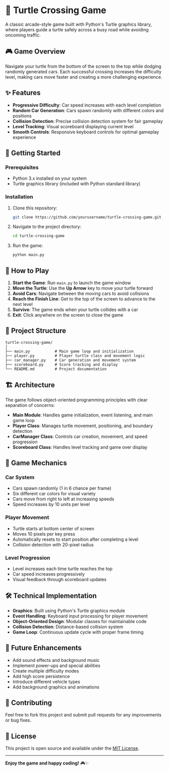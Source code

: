 
# 🐢 Turtle Crossing Game

A classic arcade-style game built with Python's Turtle graphics library, where players guide a turtle safely across a busy road while avoiding oncoming traffic.

## 🎮 Game Overview

Navigate your turtle from the bottom of the screen to the top while dodging randomly generated cars. Each successful crossing increases the difficulty level, making cars move faster and creating a more challenging experience.

## ✨ Features

- **Progressive Difficulty**: Car speed increases with each level completion
- **Random Car Generation**: Cars spawn randomly with different colors and positions
- **Collision Detection**: Precise collision detection system for fair gameplay
- **Level Tracking**: Visual scoreboard displaying current level
- **Smooth Controls**: Responsive keyboard controls for optimal gameplay experience

## 🚀 Getting Started

### Prerequisites

- Python 3.x installed on your system
- Turtle graphics library (included with Python standard library)

### Installation

1. Clone this repository:
   ```bash
   git clone https://github.com/yourusername/turtle-crossing-game.git
   ```

2. Navigate to the project directory:
   ```bash
   cd turtle-crossing-game
   ```

3. Run the game:
   ```bash
   python main.py
   ```

## 🎯 How to Play

1. **Start the Game**: Run `main.py` to launch the game window
2. **Move the Turtle**: Use the **Up Arrow** key to move your turtle forward
3. **Avoid Cars**: Navigate between the moving cars to avoid collisions
4. **Reach the Finish Line**: Get to the top of the screen to advance to the next level
5. **Survive**: The game ends when your turtle collides with a car
6. **Exit**: Click anywhere on the screen to close the game

## 📁 Project Structure

```
turtle-crossing-game/
│
├── main.py           # Main game loop and initialization
├── player.py         # Player turtle class and movement logic
├── car_manager.py    # Car generation and movement system
├── scoreboard.py     # Score tracking and display
└── README.md         # Project documentation
```

## 🏗️ Architecture

The game follows object-oriented programming principles with clear separation of concerns:

- **Main Module**: Handles game initialization, event listening, and main game loop
- **Player Class**: Manages turtle movement, positioning, and boundary detection
- **CarManager Class**: Controls car creation, movement, and speed progression
- **Scoreboard Class**: Handles level tracking and game over display

## 🎨 Game Mechanics

### Car System
- Cars spawn randomly (1 in 6 chance per frame)
- Six different car colors for visual variety
- Cars move from right to left at increasing speeds
- Speed increases by 10 units per level

### Player Movement
- Turtle starts at bottom center of screen
- Moves 10 pixels per key press
- Automatically resets to start position after completing a level
- Collision detection with 20-pixel radius

### Level Progression
- Level increases each time turtle reaches the top
- Car speed increases progressively
- Visual feedback through scoreboard updates

## 🛠️ Technical Implementation

- **Graphics**: Built using Python's Turtle graphics module
- **Event Handling**: Keyboard input processing for player movement
- **Object-Oriented Design**: Modular classes for maintainable code
- **Collision Detection**: Distance-based collision system
- **Game Loop**: Continuous update cycle with proper frame timing

## 🎯 Future Enhancements

- Add sound effects and background music
- Implement power-ups and special abilities
- Create multiple difficulty modes
- Add high score persistence
- Introduce different vehicle types
- Add background graphics and animations

## 🤝 Contributing

Feel free to fork this project and submit pull requests for any improvements or bug fixes.

## 📝 License

This project is open source and available under the [MIT License](LICENSE).

---

**Enjoy the game and happy coding!** 🎮✨

